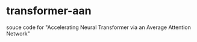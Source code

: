 # transformer-aan
souce code for "Accelerating Neural Transformer via an Average Attention Network"
